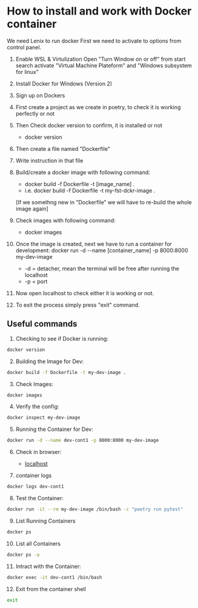 # How to install and work with Docker container

We need Lenix to run docker
First we need to activate to options from control panel.

1. Enable WSL & Virtulization
   Open "Turn Window on or off" from start search
   activate "Virtual Machine Plateform" and "Windows subsystem for linux"

2. Install Docker for Windows (Version 2)

3. Sign up on Dockers

4. First create a project as we create in poetry, to check it is working perfectly or not

5. Then Check docker version to confirm, it is installed or not

   - docker version

6. Then create a file named "Dockerfile"

7. Write instruction in that file

8. Build/create a docker image with following command:

   - docker build -f Dockerfile -t [image_name] .
   - i.e. docker build -f Dockerfile -t my-fst-dckr-image .

   [If we somethng new in "Dockerfile" we will have to re-build the whole image again]

9. Check images with following command:

   - docker images

10. Once the image is created, next we have to run a container for development:
    docker run -d --name [container_name] -p 8000:8000 my-dev-image

    - -d = detacher, mean the terminal will be free after running the localhost
    - -p = port

11. Now open localhost to check either it is working or not.

12. To exit the process simply press "exit" command.

## Useful commands

1. Checking to see if Docker is running:

```bash
docker version
```

2. Building the Image for Dev:

```bash
docker build -f Dockerfile -t my-dev-image .
```

3. Check Images:

```bash
docker images
```

4. Verify the config:

```bash
docker inspect my-dev-image
```

5. Running the Container for Dev:

```bash
docker run -d --name dev-cont1 -p 8000:8000 my-dev-image
```

6. Check in browser:

   - [localhost](http://localhost:8000/)

7. container logs

```bash
docker logs dev-cont1
```

8. Test the Container:

```bash
docker run -it --rm my-dev-image /bin/bash -c "poetry run pytest"
```

9. List Running Containers

```bash
docker ps
```

10. List all Containers

```bash
docker ps -a
```

11. Intract with the Container:

```bash
docker exec -it dev-cont1 /bin/bash
```

12. Exit from the container shell

```bash
exit
```
